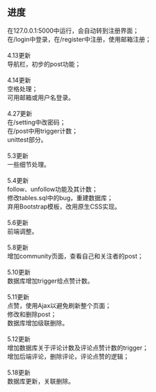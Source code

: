 <h2>进度</h2>
在127.0.0.1:5000中运行，会自动转到注册界面；<br>
在/login中登录，在/register中注册，使用邮箱注册；<br>
<br>
4.13更新<br>
导航栏，初步的post功能；<br>
<br>
4.14更新<br>
空格处理；<br>
可用邮箱或用户名登录。<br>
<br>
4.27更新<br>
在/setting中改密码；<br>
在/post中用trigger计数；<br>
unittest部分。<br>
<br>
5.3更新<br>
一些细节处理。<br>
<br>
5.4更新<br>
follow、unfollow功能及其计数；<br>
修改tables.sql中的bug，重建数据库；<br>
弃用Bootstrap模板，改用原生CSS实现。<br>
<br>
5.6更新<br>
前端调整。<br>
<br>
5.8更新<br>
增加community页面，查看自己和关注者的post；<br>
<br>
5.10更新<br>
数据库增加trigger给点赞计数。<br>
<br>
5.11更新<br>
点赞，使用Ajax以避免刷新整个页面；<br>
修改和删除post；<br>
数据库增加级联删除。<br>
<br>
5.12更新<br>
增加数据库关于评论计数及评论点赞计数的trigger；<br>
增加后端评论，删除评论，评论点赞的逻辑；<br>
<br>
5.18更新<br>
数据库更新，关联删除。<br>

</p>









